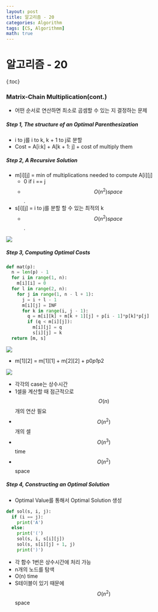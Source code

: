 ```yaml
---
layout: post
title: 알고리즘 - 20
categories: Algorithm
tags: [CS, Algorithmm]
math: true
---
```


# 알고리즘 - 20

{:toc}

### Matrix-Chain Multiplication(cont.)

- 어떤 순서로 연산하면 최소로 곱셈할 수 있는 지 결정하는 문제

##### Step 1, The structure of an Optimal Parenthesization

- i to j를 i to k, k + 1 to j로 분할
- Cost = A[i:k] + A[k + 1: j] + cost of multiply them

##### Step 2, A Recursive Solution

- m[i][j] = min of multiplications needed to compute A[i][j]
  - 0 if i == j
  - $$O(n^2) space$$.
- s[i][j] = i to j를 분할 할 수 있는 최적의 k
  - $$O(n^2) space$$.

<img src="https://github.com/L-Hyun/L-Hyun.github.io/blob/main/assets/Algorithm/20-2.png?raw=true" />

##### Step 3, Computing Optimal Costs

```python
def mat(p):
  n = len(p) - 1
  for i in range(1, n):
    m[i][i] = 0
  for l in range(2, n):
    for j in range(1, n - l + 1):
      j = i + l - 1
      m[i][j] = INF
      for k in range(i, j - 1):
        q = m[i][k] + m[k + 1][j] + p[i - 1]*p[k]*p[j]
        if (q < m[i][j]):
          m[i][j] = q
          s[i][j] = k
  return [m, s]
```

<img src="https://github.com/L-Hyun/L-Hyun.github.io/blob/main/assets/Algorithm/20-1.png?raw=true" />

- m[1][2] = m[1][1] + m[2][2] + p0*p1*p2

<img src="https://github.com/L-Hyun/L-Hyun.github.io/blob/main/assets/Algorithm/20-3.png?raw=true" />

- 각각의 case는 상수시간
- 1셀을 계산할 때 점근적으로 $$O(n)$$개의 연산 필요
- $$O(n^2)$$개의 셀
- $$O(n^3)$$time
- $$O(n^2)$$space

##### Step 4, Constructing an Optimal Solution

- Optimal Value를 통해서 Optimal Solution 생성

```python
def sol(s, i, j):
  if (i == j):
    print('A')
  else:
    print('(')
    sol(s, i, s[i][j])
    sol(s, s[i][j] + 1, j)
    print(')')
```

- 각 함수 1번은 상수시간에 처리 가능
- n개의 노드를 탐색
- O(n) time
- S테이블이 있기 때문에 $$O(n^2)$$ space
